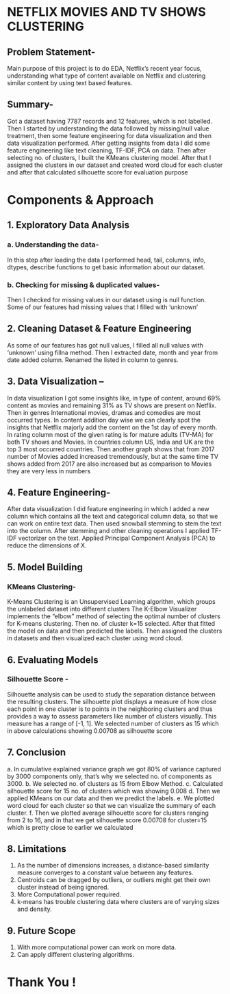 # **NETFLIX MOVIES AND TV SHOWS CLUSTERING**

## Problem Statement-
Main purpose of this project is to do EDA, Netflix’s recent year focus, understanding 
what type of content available on Netflix and clustering similar content by using text based features.

## Summary- 
Got a dataset having 7787 records and 12 features, which is not labelled. Then I started by 
understanding the data followed by missing/null value treatment, then some feature engineering for data 
visualization and then data visualization performed. After getting insights from data I did some feature 
engineering like text cleaning, TF-IDF, PCA on data. Then after selecting no. of clusters, I built the 
KMeans clustering model. After that I assigned the clusters in our dataset and created word cloud for each 
cluster and after that calculated silhouette score for evaluation purpose

# Components & Approach
## 1. Exploratory Data Analysis
### a. Understanding the data- 
In this step after loading the data I performed head, tail, columns, 
info, dtypes, describe functions to get basic information about our dataset.
### b. Checking for missing & duplicated values- 
Then I checked for missing values in our dataset 
using is null function. Some of our features had missing values that I filled with ‘unknown’ 
## 2. Cleaning Dataset & Feature Engineering
As some of our features has got null values, I filled all null values with ‘unknown’ using fillna 
method. Then I extracted date, month and year from date added column. Renamed the listed in 
column to genres.
## 3. Data Visualization – 
In data visualization I got some insights like, in type of content, around 69% 
content as movies and remaining 31% as TV shows are present on Netflix. Then in genres 
International movies, dramas and comedies are most occurred types. In content addition day wise 
we can clearly spot the insights that Netflix majorly add the content on the 1st day of every month.
In rating column most of the given rating is for mature adults (TV-MA) for both TV shows and 
Movies. In countries column US, India and UK are the top 3 most occurred countries.
Then another graph shows that from 2017 number of Movies added increased tremendously, but at 
the same time TV shows added from 2017 are also increased but as comparison to Movies
they are very less in numbers
## 4. Feature Engineering- 
After data visualization I did feature engineering in which I added a new 
column which contains all the text and categorical column data, so that we can work on entire text 
data. Then used snowball stemming to stem the text into the column. After stemming and other 
cleaning operations I applied TF-IDF vectorizer on the text. Applied Principal Component 
Analysis (PCA) to reduce the dimensions of X.
## 5. Model Building
### KMeans Clustering-
K-Means Clustering is an Unsupervised Learning algorithm, which groups the unlabeled 
dataset into different clusters The K-Elbow Visualizer implements the “elbow” method of 
selecting the optimal number of clusters for K-means clustering. Then no. of cluster k=15 
selected. After that fitted the model on data and then predicted the labels. Then assigned the 
clusters in datasets and then visualized each cluster using word cloud.
## 6. Evaluating Models 
### Silhouette Score - 
Silhouette analysis can be used to study the separation distance between the 
resulting clusters. The silhouette plot displays a measure of how close each point in one cluster is 
to points in the neighboring clusters and thus provides a way to assess parameters like number of 
clusters visually. This measure has a range of [-1, 1].
We selected number of clusters as 15 which in above calculations showing 0.00708 as silhouette 
score
## 7. Conclusion
a. In cumulative explained variance graph we got 80% of variance captured by 3000 components 
only, that’s why we selected no. of components as 3000. 
b. We selected no. of clusters as 15 from Elbow Method. 
c. Calculated silhouette score for 15 no. of clusters which was showing 0.008 
d. Then we applied KMeans on our data and then we predict the labels. 
e. We plotted word cloud for each cluster so that we can visualize the summary of each cluster. 
f. Then we plotted average silhouette score for clusters ranging from 2 to 16, and in that we get 
silhouette score 0.00708 for cluster=15 which is pretty close to earlier we calculated
## 8. Limitations
1. As the number of dimensions increases, a distance-based similarity measure converges to a constant value between any features.
2. Centroids can be dragged by outliers, or outliers might get their own cluster instead of being ignored.
3. More Computational power required.
4. k-means has trouble clustering data where clusters are of varying sizes and density.
## 9. Future Scope
1. With more computational power can work on more data.
2. Can apply different clustering algorithms.

# Thank You !
